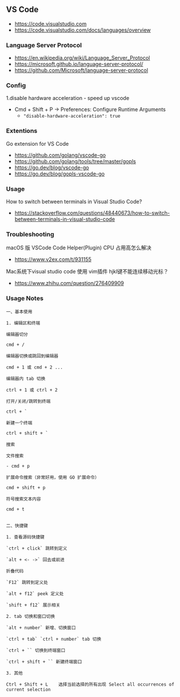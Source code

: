## VS Code
- https://code.visualstudio.com
- https://code.visualstudio.com/docs/languages/overview

### Language Server Protocol
- https://en.wikipedia.org/wiki/Language_Server_Protocol
- https://microsoft.github.io/language-server-protocol/
- https://github.com/Microsoft/language-server-protocol


### Config
1.disable hardware acceleration - speed up vscode
- Cmd + Shift + P -> Preferences: Configure Runtime Arguments
  - `"disable-hardware-acceleration": true`


### Extentions
Go extension for VS Code
- https://github.com/golang/vscode-go
- https://github.com/golang/tools/tree/master/gopls
- https://go.dev/blog/vscode-go
- https://go.dev/blog/gopls-vscode-go


### Usage
How to switch between terminals in Visual Studio Code?
- https://stackoverflow.com/questions/48440673/how-to-switch-between-terminals-in-visual-studio-code


### Troubleshooting
macOS 版 VSCode Code Helper(Plugin) CPU 占用高怎么解决
- https://www.v2ex.com/t/931155 

Mac系统下visual studio code 使用 vim插件 hjkl键不能连续移动光标？
- https://www.zhihu.com/question/276409909


### Usage Notes
```
一、基本使用

1. 编辑区和终端

编辑器切分

cmd + /

编辑器切换或跳回到编辑器

cmd + 1 或 cmd + 2 ...

编辑器内 tab 切换

ctrl + 1 或 ctrl + 2

打开/关闭/跳转到终端

ctrl + `

新建一个终端

ctrl + shift + `

搜索

文件搜索

- cmd + p

扩展命令搜索（非常好用，使用 GO 扩展命令）

cmd + shift + p

符号搜索文本内容

cmd + t


二、快捷键

1. 查看源码快捷键

`ctrl + click` 跳转到定义

`alt + <- ->` 回去或前进

折叠代码

`F12` 跳转到定义处

`alt + f12` peek 定义处

`shift + f12` 展示相关

2. tab 切换和窗口切换

`alt + number` 新增、切换窗口

`ctrl + tab` `ctrl + number` tab 切换

`ctrl + `` 切换到终端窗口

`ctrl + shift + `` 新建终端窗口

3. 其他

Ctrl + Shift + L	选择当前选择的所有出现 Select all occurrences of current selection

```
